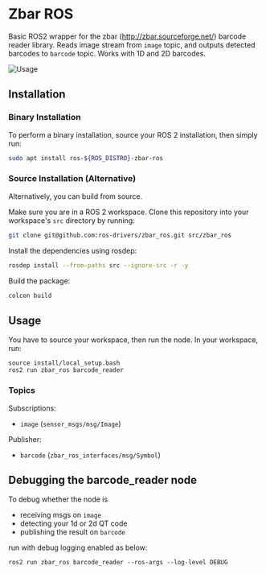 # Zbar ROS

Basic ROS2 wrapper for the zbar (http://zbar.sourceforge.net/) barcode reader library. Reads image stream from `image` topic, and outputs detected barcodes to `barcode` topic. Works with 1D and 2D barcodes.

![Usage](images/usage.gif)

## Installation

### Binary Installation

To perform a binary installation, source your ROS 2 installation, then simply run:

```sh
sudo apt install ros-${ROS_DISTRO}-zbar-ros
```

### Source Installation (Alternative)

Alternatively, you can build from source.

Make sure you are in a ROS 2 workspace.
Clone this repository into your workspace's ``src`` directory by running:

```sh
git clone git@github.com:ros-drivers/zbar_ros.git src/zbar_ros
```

Install the dependencies using rosdep:

```sh
rosdep install --from-paths src --ignore-src -r -y
```

Build the package:

```sh
colcon build
```

## Usage

You have to source your workspace, then run the node. In your workspace, run:

```
source install/local_setup.bash
ros2 run zbar_ros barcode_reader
```

### Topics

Subscriptions:
* `image` (`sensor_msgs/msg/Image`)

Publisher:
* `barcode` (`zbar_ros_interfaces/msg/Symbol`)


## Debugging the barcode_reader node

To debug whether the node is
* receiving msgs on `image`
* detecting your 1d or 2d QT code
* publishing the result on `barcode`

run with debug logging enabled as below:

```
ros2 run zbar_ros barcode_reader --ros-args --log-level DEBUG
```
